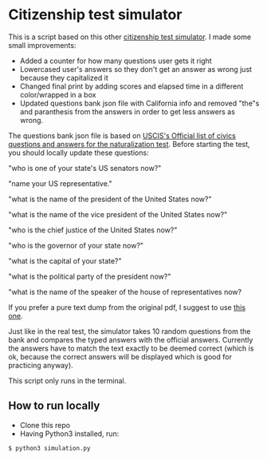 # Citizenship test simulator

This is a script based on this other [citizenship test simulator](https://github.com/leoEspin/citizenship_test). I made some small improvements:
- Added a counter for how many questions user gets it right
- Lowercased user's answers so they don't get an answer as wrong just because they capitalized it
- Changed final print by adding scores and elapsed time in a different color/wrapped in a box
- Updated questions bank json file with California info and removed "the"s and paranthesis from the answers in order to get less answers as wrong.

The questions bank json file is based on [USCIS's Official list of civics questions and answers for the naturalization test](https://www.uscis.gov/sites/default/files/document/questions-and-answers/100q.pdf). Before starting the test, you should locally update these questions:

"who is one of your state's US senators now?"

"name your US representative."

"what is the name of the president of the United States now?"

"what is the name of the vice president of the United States now?"

"who is the chief justice of the United States now?"

"who is the governor of your state now?"

"what is the capital of your state?"

"what is the political party of the president now?"

"what is the name of the speaker of the house of representatives now?

If you prefer a pure text dump from the original pdf, I suggest to use [this one](https://github.com/leoEspin/citizenship_test/blob/main/question_bank.json).

Just like in the real test, the simulator takes 10 random questions from the bank and compares the typed answers with the official answers. Currently the answers have to match the text exactly to be deemed correct (which is ok, because the correct answers will be displayed which is good for practicing anyway).

This script only runs in the terminal.

## How to run locally
- Clone this repo
- Having Python3 installed, run:
```
$ python3 simulation.py
```